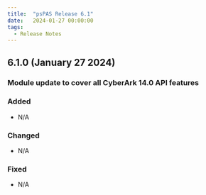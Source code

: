 ```yaml
---
title:  "psPAS Release 6.1"
date:   2024-01-27 00:00:00
tags:
  - Release Notes
---
```


## 6.1.0 (January 27 2024)

### Module update to cover all CyberArk 14.0 API features

### Added
- N/A

### Changed
- N/A

### Fixed
- N/A

